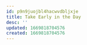 ```yaml
---
id: p9n9juojbl4hacwvdbljxje
title: Take Early in the Day
desc: ''
updated: 1669818704576
created: 1669818704576
---
```

